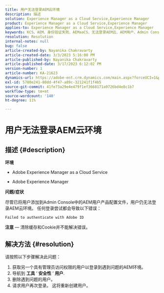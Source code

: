 ```yaml
---
title: 用户无法登录AEM云环境
description: 描述
solution: Experience Manager as a Cloud Service,Experience Manager
product: Experience Manager as a Cloud Service,Experience Manager
applies-to: Experience Manager as a Cloud Service,Experience Manager
keywords: KCS、AEM、身份验证失败、AEMaaCS、无法登录AEM云、AEM用户、Admin Console
resolution: Resolution
internal-notes: null
bug: false
article-created-by: Nayanika Chakravarty
article-created-date: 3/3/2023 5:16:00 PM
article-published-by: Nayanika Chakravarty
article-published-date: 3/17/2023 6:12:02 PM
version-number: 1
article-number: KA-21623
dynamics-url: https://adobe-ent.crm.dynamics.com/main.aspx?forceUCI=1&pagetype=entityrecord&etn=knowledgearticle&id=4ff4b70d-e7b9-ed11-83fe-6045bd0067ea
exl-id: 5780e241-80dd-4f47-a89c-321241f1f4b5
source-git-commit: 41fe73a29e4e479f1ef3668171a9726bd4e8c1b7
workflow-type: tm+mt
source-wordcount: '140'
ht-degree: 11%

---
```


# 用户无法登录AEM云环境

## 描述 {#description}


<b>环境</b>

- Adobe Experience Manager as a Cloud Service

- Adobe Experience Manager

<b>问题/症状</b>

尽管已将用户添加到Admin Console中的AEM用户产品配置文件，用户仍无法登录AEM云环境。 任何登录尝试都会导致以下错误：


```
Failed to authenticate with Adobe ID
```


<b>注意</b>  — 清除缓存和Cookie并不能解决错误。


## 解决方法 {#resolution}


请按照以下步骤解决此问题：

1. 获取另一个具有管理员访问权限的用户以登录到遇到问题的AEM环境。
2. 导航到 <b>工具</b> ’ <b>安全性</b> ’ <b>用户</b>.
3. 删除遇到问题的用户。
4. 请求用户再次登录。 这将重新创建用户。
